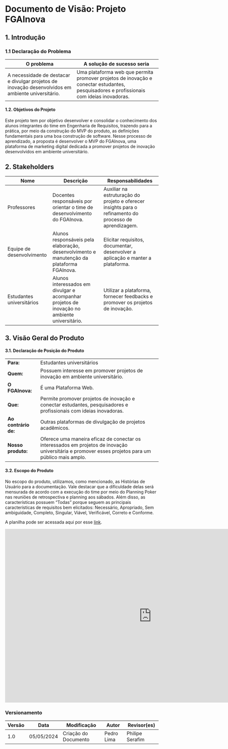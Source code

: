 # Documento de Visão: Projeto FGAInova

## 1. Introdução

### 1.1 Declaração do Problema

| **O problema**                                                                                     | **A solução de sucesso seria**                                                                                                           |
| -------------------------------------------------------------------------------------------------- | ---------------------------------------------------------------------------------------------------------------------------------------- |
| A necessidade de destacar e divulgar projetos de inovação desenvolvidos em ambiente universitário. | Uma plataforma web que permita promover projetos de inovação e conectar estudantes, pesquisadores e profissionais com ideias inovadoras. |

#### 1.2. Objetivos do Projeto

Este projeto tem por objetivo desenvolver e consolidar o conhecimento dos alunos integrantes do time em Engenharia de Requisitos, trazendo para a prática, por meio da construção do MVP do produto, as definições fundamentais para uma boa construção de software.
Nesse processo de aprendizado, a proposta é desenvolver o MVP do FGAInova, uma plataforma de marketing digital dedicada a promover projetos de inovação desenvolvidos em ambiente universitário.

## 2. Stakeholders

| **Nome**                  | **Descrição**                                                                                | **Responsabilidades**                                                                                   |
| ------------------------- | -------------------------------------------------------------------------------------------- | ------------------------------------------------------------------------------------------------------- |
| Professores               | Docentes responsáveis por orientar o time de desenvolvimento do FGAInova.                    | Auxiliar na estruturação do projeto e oferecer insights para o refinamento do processo de aprendizagem. |
| Equipe de desenvolvimento | Alunos responsáveis pela elaboração, desenvolvimento e manutenção da plataforma FGAInova.    | Elicitar requisitos, documentar, desenvolver a aplicação e manter a plataforma.                         |
| Estudantes universitários | Alunos interessados em divulgar e acompanhar projetos de inovação no ambiente universitário. | Utilizar a plataforma, fornecer feedbacks e promover os projetos de inovação.                           |

## 3. Visão Geral do Produto

#### 3.1. Declaração de Posição do Produto

|                      |                                                                                                                                                    |
| -------------------- | -------------------------------------------------------------------------------------------------------------------------------------------------- |
| **Para:**            | Estudantes universitários                                                                                                                          |
| **Quem:**            | Possuem interesse em promover projetos de inovação em ambiente universitário.                                                                      |
| **O FGAInova:**      | É uma Plataforma Web.                                                                                                                              |
| **Que:**             | Permite promover projetos de inovação e conectar estudantes, pesquisadores e profissionais com ideias inovadoras.                                  |
| **Ao contrário de:** | Outras plataformas de divulgação de projetos acadêmicos.                                                                                           |
| **Nosso produto:**   | Oferece uma maneira eficaz de conectar os interessados em projetos de inovação universitária e promover esses projetos para um público mais amplo. |


#### 3.2. Escopo do Produto

No escopo do produto, utilizamos, como mencionado, as Histórias de Usuário para a documentação. Vale destacar que a dificuldade delas será mensurada de acordo com a execução do time por meio do Planning Poker nas reuniões de retrospectiva e planning aos sábados.
Além disso, as características possuem “Todas” porque seguem as principais características de requisitos bem elicitados: Necessário, Apropriado, Sem ambiguidade, Completo, Singular, Viável, Verificável, Correto e Conforme.

A planilha pode ser acessada aqui por esse  [link](https://docs.google.com/spreadsheets/d/1LaBJjMwFakPgbZ4CD4fDk5RWu_jsW_rZq0Jtt8NXMcA/edit?usp=sharing).

<!-- A ferramenta utilizada para documentar, rastrear e gerenciar os requisitos foi o Trello. Essa ferramenta foi escolhida porque ela tem uma linkagem direta com o GitHub, porque ela já gera os gráficos necessários ao projeto (como Burndown, Burnup e Fluxo Cumulativo), além de ser gratuita para um time de menos de 10 pessoas, que é o caso do nosso time. -->

<iframe src="https://docs.google.com/spreadsheets/d/e/2PACX-1vTsSwote_u_VNTxGBLvL2SUTjgh6T_IgweabRNpCYzcC3eUfW9ZcNCxRRV55e84h3xi-G97i2yCQmKT/pubhtml?widget=true&amp;headers=false" frameborder="0" width="960" height="569" allowfullscreen="true" mozallowfullscreen="true" webkitallowfullscreen="true"></iframe>


### Versionamento

| Versão | Data       | Modificação          | Autor      | Revisor(es)     |
| ------ | ---------- | -------------------- | ---------- | --------------- |
| 1.0    | 05/05/2024 | Criação do Documento | Pedro Lima | Philipe Serafim |
